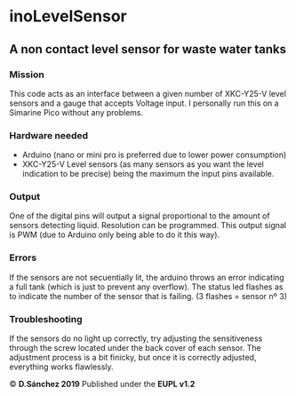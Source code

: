 # inoLevelSensor

## A non contact level sensor for waste water tanks

### Mission
This code acts as an interface between a given number of XKC-Y25-V level sensors and a gauge that accepts Voltage input. I personally run this on a Simarine Pico without any problems.

### Hardware needed
* Arduino (nano or mini pro is preferred due to lower power consumption)
* XKC-Y25-V Level sensors (as many sensors as you want the level indication to be precise) being the maximum the input pins available.

### Output
One of the digital pins will output a signal proportional to the amount of sensors detecting liquid. Resolution can be programmed.
This output signal is PWM (due to Arduino only being able to do it this way).

### Errors
If the sensors are not secuentially lit, the arduino throws an error indicating a full tank (which is just to prevent any overflow).
The status led flashes as to indicate the number of the sensor that is failing. (3 flashes = sensor nº 3)


### Troubleshooting
If the sensors do no light up correctly, try adjusting the sensitiveness through the screw located under the back cover of each sensor. The adjustment process is a bit finicky, but once it is correctly adjusted, everything works flawlessly.

&copy; **D.Sánchez 2019** Published under the **EUPL v1.2**
